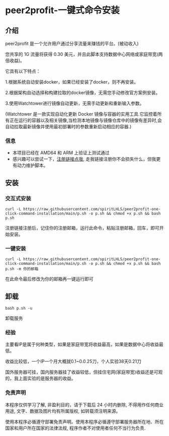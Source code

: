# peer2profit-一键式命令安装

## 介绍

peer2profit 是一个允许用户通过分享流量来赚钱的平台。(被动收入)

您共享的 1G 流量将获得 0.30 美元，并且此脚本支持数据中心网络或家庭带宽(两倍收益)。

它具有以下特点：

1.根据系统自动安装docker，如果已经安装了docker，则不再安装。

2.根据架构自动选择和构建拉取的docker镜像，无需您手动修改官方案例安装。
    
3.使用Watchtower进行镜像自动更新，无需手动更新和重新输入参数。

(Watchtower 是一款实现自动化更新 Docker 镜像与容器的实用工具.它监控着所有正在运行的容器以及相关镜像,当检测本地镜像与镜像仓库中的镜像有差异时,会自动拉取最新镜像并使用最初部署时的参数重新启动相应的容器.)

### 信息

- 本项目已经在 AMD64 和 ARM 上验证上测试通过
- 感兴趣可以尝试一下，[注册链接点我](https://p2pr.me/164225539661e2d42426a2f), 走我链接注册你不会损失什么，但我更有动力维护脚本。

## 安装

### 交互式安装

```shell
curl -L https://raw.githubusercontent.com/spiritLHLS/peer2profit-one-click-command-installation/main/p.sh -o p.sh && chmod +x p.sh && bash p.sh
```

注册链接注册后，记住你的注册邮箱，运行此命令，粘贴注册邮箱，回车，即可开始安装。

### 一键安装

```shell
curl -L https://raw.githubusercontent.com/spiritLHLS/peer2profit-one-click-command-installation/main/p.sh -o p.sh && chmod +x p.sh && bash p.sh -m 你的邮箱
```

在此命令最后修改为你的邮箱再一键运行即可

## 卸载

```shell
bash p.sh -u
```

卸载服务

### 经验

主要看IP是属于何种类型，如果是家庭带宽将收益最高，如果是数据中心将收益最低。

收益比较低，一个IP一个月大概就0.1~0.0.25刀，个人实验38天0.21刀

国外服务器可挂，国内服务器挂了收益较低，但挂住宅网(家庭带宽)收益还是可观的，我上面实验的是服务器的收益。

### 免责声明

本程序仅供学习了解, 非盈利目的，请于下载后 24 小时内删除, 不得用作任何商业用途, 文字、数据及图片均有所属版权, 如转载须注明来源。

使用本程序必循遵守部署免责声明。使用本程序必循遵守部署服务器所在地、所在国家和用户所在国家的法律法规, 程序作者不对使用者任何不当行为负责.
